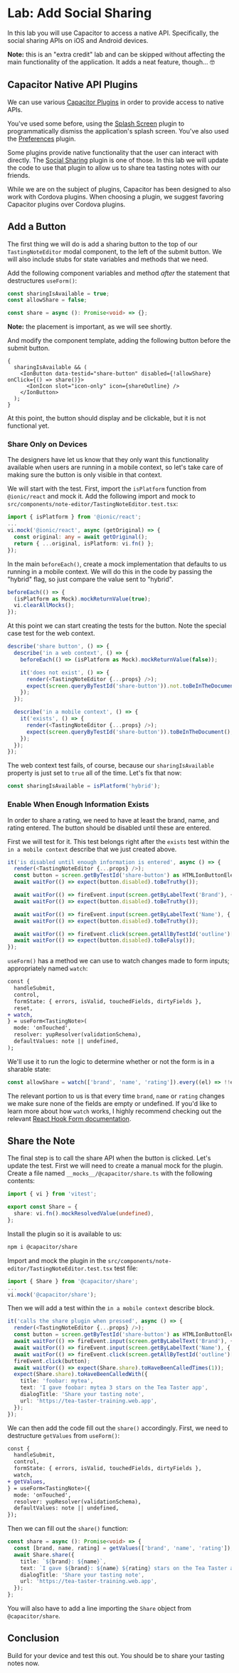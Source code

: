 # Lab: Add Social Sharing

In this lab you will use Capacitor to access a native API. Specifically, the social sharing APIs on iOS and Android devices.

**Note:** this is an "extra credit" lab and can be skipped without affecting the main functionality of the application. It adds a neat feature, though... 🤓

## Capacitor Native API Plugins

We can use various <a href="https://capacitorjs.com/docs/plugins" target="_blank">Capacitor Plugins</a> in order to provide access to native APIs.

You've used some before, using the <a href="https://capacitorjs.com/docs/apis/splash-screen" target="_blank">Splash Screen</a> plugin to programmatically dismiss the application's splash screen. You've also used the <a href="https://capacitorjs.com/docs/apis/preferences" target="_blank">Preferences</a> plugin.

Some plugins provide native functionality that the user can interact with directly. The <a href="https://capacitorjs.com/docs/apis/share" target="_blank">Social Sharing</a> plugin is one of those. In this lab we will update the code to use that plugin to allow us to share tea tasting notes with our friends.

While we are on the subject of plugins, Capacitor has been designed to also work with Cordova plugins. When choosing a plugin, we suggest favoring Capacitor plugins over Cordova plugins.

## Add a Button

The first thing we will do is add a sharing button to the top of our `TastingNoteEditor` modal component, to the left of the submit button. We will also include stubs for state variables and methods that we need.

Add the following component variables and method _after_ the statement that destructures `useForm()`:

```typescript
const sharingIsAvailable = true;
const allowShare = false;

const share = async (): Promise<void> => {};
```

**Note:** the placement is important, as we will see shortly.

And modify the component template, adding the following button before the submit button.

```tsx
{
  sharingIsAvailable && (
    <IonButton data-testid="share-button" disabled={!allowShare} onClick={() => share()}>
      <IonIcon slot="icon-only" icon={shareOutline} />
    </IonButton>
  );
}
```

At this point, the button should display and be clickable, but it is not functional yet.

### Share Only on Devices

The designers have let us know that they only want this functionality available when users are running in a mobile context, so let's take care of making sure the button is only visible in that context.

We will start with the test. First, import the `isPlatform` function from `@ionic/react` and mock it. Add the following import and mock to `src/components/note-editor/TastingNoteEditor.test.tsx`:

```typescript
import { isPlatform } from '@ionic/react';
...
vi.mock('@ionic/react', async (getOriginal) => {
  const original: any = await getOriginal();
  return { ...original, isPlatform: vi.fn() };
});
```

In the main `beforeEach()`, create a mock implementation that defaults to us running in a mobile context. We will do this in the code by passing the "hybrid" flag, so just compare the value sent to "hybrid".

```typescript
beforeEach(() => {
  (isPlatform as Mock).mockReturnValue(true);
  vi.clearAllMocks();
});
```

At this point we can start creating the tests for the button. Note the special case test for the web context.

```typescript
describe('share button', () => {
  describe('in a web context', () => {
    beforeEach(() => (isPlatform as Mock).mockReturnValue(false));

    it('does not exist', () => {
      render(<TastingNoteEditor {...props} />);
      expect(screen.queryByTestId('share-button')).not.toBeInTheDocument();
    });
  });

  describe('in a mobile context', () => {
    it('exists', () => {
      render(<TastingNoteEditor {...props} />);
      expect(screen.queryByTestId('share-button')).toBeInTheDocument();
    });
  });
});
```

The web context test fails, of course, because our `sharingIsAvailable` property is just set to `true` all of the time. Let's fix that now:

```typescript
const sharingIsAvailable = isPlatform('hybrid');
```

### Enable When Enough Information Exists

In order to share a rating, we need to have at least the brand, name, and rating entered. The button should be disabled until these are entered.

First we will test for it. This test belongs right after the `exists` test within the `in a mobile context` describe that we just created above.

```typescript
it('is disabled until enough information is entered', async () => {
  render(<TastingNoteEditor {...props} />);
  const button = screen.getByTestId('share-button') as HTMLIonButtonElement;
  await waitFor(() => expect(button.disabled).toBeTruthy());

  await waitFor(() => fireEvent.input(screen.getByLabelText('Brand'), { target: { value: 'foobar' } }));
  await waitFor(() => expect(button.disabled).toBeTruthy());

  await waitFor(() => fireEvent.input(screen.getByLabelText('Name'), { target: { value: 'mytea' } }));
  await waitFor(() => expect(button.disabled).toBeTruthy());

  await waitFor(() => fireEvent.click(screen.getAllByTestId('outline')[2]));
  await waitFor(() => expect(button.disabled).toBeFalsy());
});
```

`useForm()` has a method we can use to watch changes made to form inputs; appropriately named `watch`:

```diff
const {
  handleSubmit,
  control,
  formState: { errors, isValid, touchedFields, dirtyFields },
  reset,
+ watch,
} = useForm<TastingNote>(
  mode: 'onTouched',
  resolver: yupResolver(validationSchema),
  defaultValues: note || undefined,
);
```

We'll use it to run the logic to determine whether or not the form is in a sharable state:

```typescript
const allowShare = watch(['brand', 'name', 'rating']).every((el) => !!el);
```

The relevant portion to us is that every time `brand`, `name` or `rating` changes we make sure none of the fields are empty or undefined. If you'd like to learn more about how `watch` works, I highly recommend checking out the relevant <a href="https://react-hook-form.com/api/useform/watch/" target="_blank">React Hook Form documentation</a>.

## Share the Note

The final step is to call the share API when the button is clicked. Let's update the test. First we will need to create a manual mock for the plugin. Create a file named `__mocks__/@capacitor/share.ts` with the following contents:

```typescript
import { vi } from 'vitest';

export const Share = {
  share: vi.fn().mockResolvedValue(undefined),
};
```

Install the plugin so it is available to us:

```bash
npm i @capacitor/share
```

Import and mock the plugin in the `src/components/note-editor/TastingNoteEditor.test.tsx` test file:

```typescript
import { Share } from '@capacitor/share';
...
vi.mock('@capacitor/share');
```

Then we will add a test within the `in a mobile context` describe block.

```typescript
it('calls the share plugin when pressed', async () => {
  render(<TastingNoteEditor {...props} />);
  const button = screen.getByTestId('share-button') as HTMLIonButtonElement;
  await waitFor(() => fireEvent.input(screen.getByLabelText('Brand'), { target: { value: 'foobar' } }));
  await waitFor(() => fireEvent.input(screen.getByLabelText('Name'), { target: { value: 'mytea' } }));
  await waitFor(() => fireEvent.click(screen.getAllByTestId('outline')[2]));
  fireEvent.click(button);
  await waitFor(() => expect(Share.share).toHaveBeenCalledTimes(1));
  expect(Share.share).toHaveBeenCalledWith({
    title: 'foobar: mytea',
    text: 'I gave foobar: mytea 3 stars on the Tea Taster app',
    dialogTitle: 'Share your tasting note',
    url: 'https://tea-taster-training.web.app',
  });
});
```

We can then add the code fill out the `share()` accordingly. First, we need to destructure `getValues` from `useForm()`:

```diff
const {
  handleSubmit,
  control,
  formState: { errors, isValid, touchedFields, dirtyFields },
  watch,
+ getValues,
} = useForm<TastingNote>({
  mode: 'onTouched',
  resolver: yupResolver(validationSchema),
  defaultValues: note || undefined,
});
```

Then we can fill out the `share()` function:

```typescript
const share = async (): Promise<void> => {
  const [brand, name, rating] = getValues(['brand', 'name', 'rating']);
  await Share.share({
    title: `${brand}: ${name}`,
    text: `I gave ${brand}: ${name} ${rating} stars on the Tea Taster app`,
    dialogTitle: 'Share your tasting note',
    url: 'https://tea-taster-training.web.app',
  });
};
```

You will also have to add a line importing the `Share` object from `@capacitor/share`.

## Conclusion

Build for your device and test this out. You should be to share your tasting notes now.
